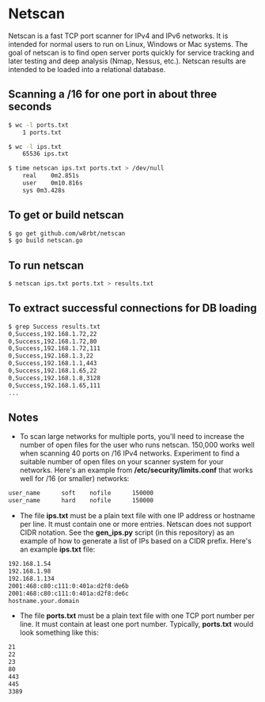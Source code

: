 # Netscan

Netscan is a fast TCP port scanner for IPv4 and IPv6 networks. It is intended for normal users to run on Linux, Windows or Mac systems. The goal of netscan is to find open server ports quickly for service tracking and later testing and deep analysis (Nmap, Nessus, etc.). Netscan results are intended to be loaded into a relational database.

## Scanning a /16 for one port in about three seconds

```bash
$ wc -l ports.txt 
    1 ports.txt

$ wc -l ips.txt 
    65536 ips.txt

$ time netscan ips.txt ports.txt > /dev/null
    real    0m2.851s
    user    0m10.816s
    sys 0m3.428s
```

## To get or build netscan

```bash
$ go get github.com/w8rbt/netscan
$ go build netscan.go
```

## To run netscan

```bash
$ netscan ips.txt ports.txt > results.txt
```

## To extract successful connections for DB loading
```bash
$ grep Success results.txt 
0,Success,192.168.1.72,22
0,Success,192.168.1.72,80
0,Success,192.168.1.72,111
0,Success,192.168.1.3,22
0,Success,192.168.1.1,443
0,Success,192.168.1.65,22
0,Success,192.168.1.8,3128
0,Success,192.168.1.65,111
...
```

## Notes

* To scan large networks for multiple ports, you'll need to increase the number of open files for the user who runs netscan. 150,000 works well when scanning 40 ports on /16 IPv4 networks. Experiment to find a suitable number of open files on your scanner system for your networks. Here's an example from __/etc/security/limits.conf__ that works well for /16 (or smaller) networks:

```bash
user_name      soft    nofile      150000
user_name      hard    nofile      150000
```

* The file __ips.txt__ must be a plain text file with one IP address or hostname per line. It must contain one or more entries. Netscan does not support CIDR notation. See the __gen_ips.py__ script (in this repository) as an example of how to generate a list of IPs based on a CIDR prefix. Here's an example __ips.txt__ file:

```bash
192.168.1.54
192.168.1.98
192.168.1.134
2001:468:c80:c111:0:401a:d2f8:de6b
2001:468:c80:c111:0:401a:d2f8:de6c
hostname.your.domain
```
* The file __ports.txt__ must be a plain text file with one TCP port number per line. It must contain at least one port number. Typically, __ports.txt__ would look something like this:

```bash
21
22
23
80
443
445
3389
```
